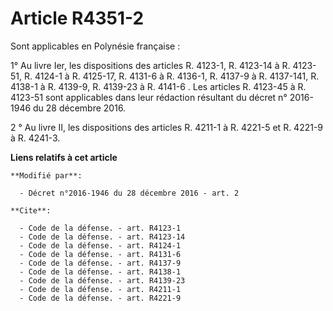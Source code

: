 # Article R4351-2

Sont applicables en Polynésie française :

1° Au livre Ier, les dispositions des articles R. 4123-1, R. 4123-14 à R. 4123-51, R. 4124-1 à R. 4125-17, R. 4131-6 à R.
4136-1, R. 4137-9 à R. 4137-141, R. 4138-1 à R. 4139-9, R. 4139-23 à R. 4141-6 . Les articles R. 4123-45 à R. 4123-51 sont
applicables dans leur rédaction résultant du décret n° 2016-1946 du 28 décembre 2016.

2 ° Au livre II, les dispositions des articles R. 4211-1 à R. 4221-5 et R. 4221-9 à R. 4241-3.

**Liens relatifs à cet article**

	**Modifié par**:

	  - Décret n°2016-1946 du 28 décembre 2016 - art. 2

	**Cite**:

	  - Code de la défense. - art. R4123-1
	  - Code de la défense. - art. R4123-14
	  - Code de la défense. - art. R4124-1
	  - Code de la défense. - art. R4131-6
	  - Code de la défense. - art. R4137-9
	  - Code de la défense. - art. R4138-1
	  - Code de la défense. - art. R4139-23
	  - Code de la défense. - art. R4211-1
	  - Code de la défense. - art. R4221-9
